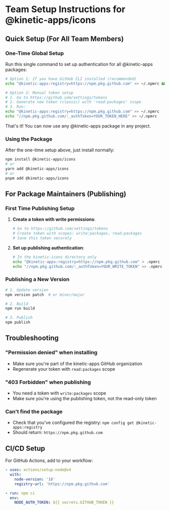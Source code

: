 # Team Setup Instructions for @kinetic-apps/icons

## Quick Setup (For All Team Members)

### One-Time Global Setup

Run this single command to set up authentication for all @kinetic-apps packages:

```bash
# Option 1: If you have GitHub CLI installed (recommended)
echo "@kinetic-apps:registry=https://npm.pkg.github.com" >> ~/.npmrc && echo "//npm.pkg.github.com/:_authToken=$(gh auth token)" >> ~/.npmrc

# Option 2: Manual token setup
# 1. Go to https://github.com/settings/tokens
# 2. Generate new token (classic) with 'read:packages' scope
# 3. Run:
echo "@kinetic-apps:registry=https://npm.pkg.github.com" >> ~/.npmrc
echo "//npm.pkg.github.com/:_authToken=YOUR_TOKEN_HERE" >> ~/.npmrc
```

That's it! You can now use any @kinetic-apps package in any project.

### Using the Package

After the one-time setup above, just install normally:

```bash
npm install @kinetic-apps/icons
# or
yarn add @kinetic-apps/icons
# or 
pnpm add @kinetic-apps/icons
```

## For Package Maintainers (Publishing)

### First Time Publishing Setup

1. **Create a token with write permissions**:
   ```bash
   # Go to https://github.com/settings/tokens
   # Create token with scopes: write:packages, read:packages
   # Save this token securely
   ```

2. **Set up publishing authentication**:
   ```bash
   # In the kinetic-icons directory only
   echo "@kinetic-apps:registry=https://npm.pkg.github.com" > .npmrc
   echo "//npm.pkg.github.com/:_authToken=YOUR_WRITE_TOKEN" >> .npmrc
   ```

### Publishing a New Version

```bash
# 1. Update version
npm version patch  # or minor/major

# 2. Build
npm run build

# 3. Publish
npm publish
```

## Troubleshooting

### "Permission denied" when installing
- Make sure you're part of the kinetic-apps GitHub organization
- Regenerate your token with `read:packages` scope

### "403 Forbidden" when publishing
- You need a token with `write:packages` scope
- Make sure you're using the publishing token, not the read-only token

### Can't find the package
- Check that you've configured the registry: `npm config get @kinetic-apps:registry`
- Should return: `https://npm.pkg.github.com`

## CI/CD Setup

For GitHub Actions, add to your workflow:

```yaml
- uses: actions/setup-node@v4
  with:
    node-version: '18'
    registry-url: 'https://npm.pkg.github.com'

- run: npm ci
  env:
    NODE_AUTH_TOKEN: ${{ secrets.GITHUB_TOKEN }}
```